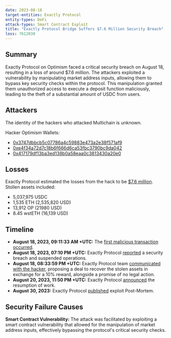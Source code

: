```yaml
---
date: 2023-08-18
target-entities: Exactly Protocol
entity-types: DeFi
attack-types: Smart Contract Exploit
title: "Exactly Protocol Bridge Suffers $7.6 Million Security Breach"
loss: 7612038
---
```


## Summary

Exactly Protocol on Optimism faced a critical security breach on August 18, resulting in a loss of around $7.6 million. The attackers exploited a vulnerability by manipulating market address inputs, allowing them to bypass key security checks within the protocol. This manipulation granted them unauthorized access to execute a deposit function maliciously, leading to the theft of a substantial amount of USDC from users.

## Attackers

The identity of the hackers who attacked Multichain is unknown.

Hacker Optimism Wallets:

- [0x3747dbbcb5c07786a4c59883e473a2e38f571af9](https://optimistic.etherscan.io/address/0x3747dbbcb5c07786a4c59883e473a2e38f571af9)
- [0xe4f34a72d7c18b6f666d6ca53fbc3790bc9da042](https://optimistic.etherscan.io/address/0xe4f34a72d7c18b6f666d6ca53fbc3790bc9da042)
- [0x417179df13ba3ed138b0a58eaa0c3813430a20e0](https://optimistic.etherscan.io/address/0x417179df13ba3ed138b0a58eaa0c3813430a20e0)

## Losses

Exactly Protocol estimated the losses from the hack to be [$7.6 million](https://docs.google.com/spreadsheets/d/1kZCGUnwhN6rXHZjPZrzayzZPHUmm1L_hypvpRGcqdO0/edit#gid=1635590080). Stollen assets included:

- 5,037,975 USDC
- 1,535 ETH (2,535,820 USD)
- 13,912 OP (21980 USD)
- 8.45 wstETH (16,139 USD)

## Timeline

- **August 18, 2023, 09:11:33 AM +UTC:** The [first malicious transaction occurred](https://optimistic.etherscan.io/tx/0x3d6367de5c191204b44b8a5cf975f257472087a9aadc59b5d744ffdef33a520e).
- **August 18, 2023, 07:10 PM +UTC:** Exactly Protocol [reported](https://twitter.com/ExactlyProtocol/status/1692509323690184966) a security breach and suspended operations.
- **August 18, 08:33:59 PM +UTC:** Exactly Protocol team [communicated with the hacker](https://etherscan.io/tx/0x91dd9c55e1d51f7ada448b2aec4552d9bbf5aa02b33f796d29509e4e0b2fe3d1), proposing a deal to recover the stolen assets in exchange for a 10% reward, alongside a promise of no legal action.
- **August 20, 2023, 11:50 PM +UTC:** Exactly Protocol [announced](https://twitter.com/ExactlyProtocol/status/1693304412356108736) the resumption of work.
- **August 30, 2023:** Exactly Protocol [published](https://medium.com/@exactly_protocol/exactly-protocol-incident-post-mortem-b4293d97e3ed) exploit Post-Mortem.

## Security Failure Causes

**Smart Contract Vulnerability:** The attack was facilitated by exploiting a smart contract vulnerability that allowed for the manipulation of market address inputs, effectively bypassing the protocol's critical security checks.
